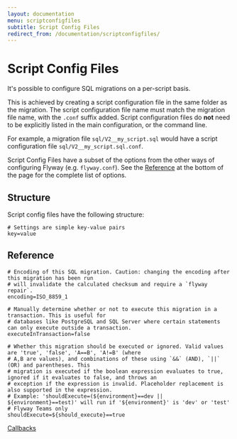 ```yaml
---
layout: documentation
menu: scriptconfigfiles
subtitle: Script Config Files
redirect_from: /documentation/scriptconfigfiles/
---
```

# Script Config Files

It's possible to configure SQL migrations on a per-script basis.

This is achieved by creating a script configuration file in the same folder as the migration. The script configuration 
file name must match the migration file name, with the `.conf` suffix added. Script configuration files do **not**
need to be explicitly listed in the main configuration, or the command line.

For example, a migration file `sql/V2__my_script.sql` would have a script configuration file `sql/V2__my_script.sql.conf`.

Script Config Files have a subset of the options from the other ways of configuring Flyway (e.g. `flyway.conf`). See 
the [Reference](/documentation/configuration/scriptconfigfiles#reference) at the bottom of the page for the complete list of options.

## Structure

Script config files have the following structure:

```properties
# Settings are simple key-value pairs
key=value
```

## Reference

```properties
# Encoding of this SQL migration. Caution: changing the encoding after this migration has been run
# will invalidate the calculated checksum and require a `flyway repair`.
encoding=ISO_8859_1

# Manually determine whether or not to execute this migration in a transaction. This is useful for
# databases like PostgreSQL and SQL Server where certain statements can only execute outside a transaction.
executeInTransaction=false

# Whether this migration should be executed or ignored. Valid values are 'true', 'false', 'A==B', 'A!=B' (where
# A,B are values), and combinations of these using `&&` (AND), `||` (OR) and parentheses. This
# migration is executed if the boolean expression evaluates to true, ignored if it evaluates to false, and throws an
# exception if the expression is invalid. Placeholder replacement is also supported in the expression.
# Example: 'shouldExecute=(${environment}==dev || ${environment}==test)' will run if '${environment}' is 'dev' or 'test'
# Flyway Teams only
shouldExecute=${should_execute}==true
```

<p class="next-steps">
    <a class="btn btn-primary" href="/documentation/concepts/callbacks">Callbacks <i class="fa fa-arrow-right"></i></a>
</p>
